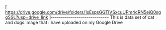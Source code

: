 [  https://drive.google.com/drive/folders/1sEspsGGTIVSxcuUPm4cRN5ejQ0sggSSL?usp=drive_link ]-----------------------------   This is data set of cat and dogs image that i have uploaded on my Google Drive
